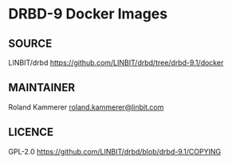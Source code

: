 # DRBD-9 Docker Images

## SOURCE 
LINBIT/drbd <https://github.com/LINBIT/drbd/tree/drbd-9.1/docker>

## MAINTAINER

Roland Kammerer <roland.kammerer@linbit.com>

## LICENCE

GPL-2.0 <https://github.com/LINBIT/drbd/blob/drbd-9.1/COPYING>